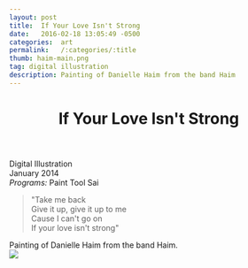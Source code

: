 ```yaml
---
layout: post
title:  If Your Love Isn't Strong
date:   2016-02-18 13:05:49 -0500
categories:  art
permalink:   /:categories/:title
thumb: haim-main.png
tag: digital illustration
description: Painting of Danielle Haim from the band Haim
---
```


<div class="description">
	<header class="post-header">
    <h1 class="post-title" itemprop="name headline">If Your Love Isn't Strong</h1>
  </header>
	<div class="details">
		Digital Illustration
		<br>
		January 2014
		<br>
		<i>Programs:</i> Paint Tool Sai
		<br>
	</div>
<blockquote>"Take me back
<br>Give it up, give it up to me
<br>Cause I can't go on
<br>If your love isn't strong"</blockquote>
Painting of Danielle Haim from the band Haim.


</div>
<div class="images">
	<img src="http://orig11.deviantart.net/91b3/f/2014/032/2/c/if_your_love_isn_t_strong_by_xexultau-d74ldl7.png">
</div>

<!-- {% highlight ruby %}
def print_hi(name)
  puts "Hi, #{name}"
end
print_hi('Tom')
#=> prints 'Hi, Tom' to STDOUT.
{% endhighlight %} -->

